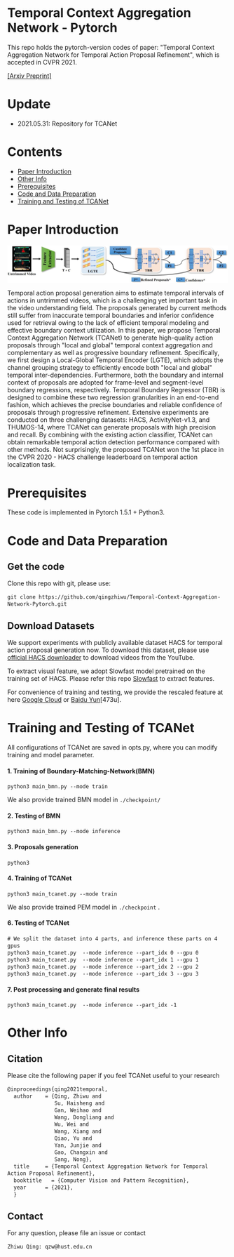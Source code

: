 # Temporal Context Aggregation Network - Pytorch

This repo holds the pytorch-version codes of paper: "Temporal Context Aggregation Network for Temporal Action Proposal Refinement", which is accepted in CVPR 2021.

[[Arxiv Preprint]](http://arxiv.org/abs/2103.13141)

# Update

* 2021.05.31: Repository for TCANet


# Contents

* [Paper Introduction](#paper-introduction)
* [Other Info](#other-info)
* [Prerequisites](#prerequisites)
* [Code and Data Preparation](#Code_and_Data_Preparation)
* [Training and Testing  of TCANet](#Training_and_Testing_of_TCANet)

# Paper Introduction

 <img src="./img/overview.jpg" width = "700" alt="image" align=center />

Temporal action proposal generation aims to estimate temporal intervals of actions in untrimmed videos, which is a challenging yet important task in the video understanding field. The proposals generated by current methods still suffer from inaccurate temporal boundaries and inferior confidence used for retrieval owing to the lack of efficient temporal modeling and effective boundary context utilization. In this paper, we propose Temporal Context Aggregation Network (TCANet) to generate high-quality action proposals through "local and global" temporal context aggregation and complementary as well as progressive boundary refinement. Specifically, we first design a Local-Global Temporal Encoder (LGTE), which adopts the channel grouping strategy to efficiently encode both "local and global" temporal inter-dependencies. Furthermore, both the boundary and internal context of proposals are adopted for frame-level and segment-level boundary regressions, respectively. Temporal Boundary Regressor (TBR) is designed to combine these two regression granularities in an end-to-end fashion, which achieves the precise boundaries and reliable confidence of proposals through progressive refinement. Extensive experiments are conducted on three challenging datasets: HACS, ActivityNet-v1.3, and THUMOS-14, where TCANet can generate proposals with high precision and recall. By combining with the existing action classifier, TCANet can obtain remarkable temporal action detection performance compared with other methods. Not surprisingly, the proposed TCANet won the 1st place in the CVPR 2020 - HACS challenge leaderboard on temporal action localization task.

# Prerequisites

These code is  implemented in Pytorch 1.5.1 + Python3.

# Code and Data Preparation

## Get the code

Clone this repo with git, please use:

```
git clone https://github.com/qingzhiwu/Temporal-Context-Aggregation-Network-Pytorch.git
```



## Download Datasets

We support experiments with publicly available dataset HACS for temporal action proposal generation now. To download this dataset, please use [official HACS downloader](https://github.com/hangzhaomit/HACS-dataset) to download videos from the YouTube.

To extract visual feature, we adopt Slowfast model pretrained on the training set of HACS. Please refer this repo [Slowfast](https://github.com/facebookresearch/SlowFast) to extract features.

For convenience of training and testing,  we provide the rescaled feature at here [Google Cloud](https://coming_soon) or [Baidu Yun](https://pan.baidu.com/s/17m1LY4Ibftl5wXJ4qlTnRQ)[473u]. 

# Training and Testing  of TCANet

All configurations of TCANet are saved in opts.py, where you can modify training and model parameter.


#### 1. Training of Boundary-Matching-Network(BMN)


```
python3 main_bmn.py --mode train
```

We also provide trained BMN model in `./checkpoint/`

#### 2. Testing of BMN

```
python3 main_bmn.py --mode inference
```

#### 3. Proposals generation

```
python3
```

#### 4. Training of TCANet

```
python3 main_tcanet.py --mode train
```

We also provide trained PEM model in `./checkpoint` .

#### 6. Testing of TCANet

```
# We split the dataset into 4 parts, and inference these parts on 4 gpus
python3 main_tcanet.py  --mode inference --part_idx 0 --gpu 0
python3 main_tcanet.py  --mode inference --part_idx 1 --gpu 1
python3 main_tcanet.py  --mode inference --part_idx 2 --gpu 2
python3 main_tcanet.py  --mode inference --part_idx 3 --gpu 3
```

#### 7. Post processing and generate final results

```
python3 main_tcanet.py  --mode inference --part_idx -1
```

# Other Info

## Citation


Please cite the following paper if you feel TCANet useful to your research

```
@inproceedings{qing2021temporal,
  author    = {Qing, Zhiwu and 
               Su, Haisheng and 
               Gan, Weihao and 
               Wang, Dongliang and 
               Wu, Wei and 
               Wang, Xiang and 
               Qiao, Yu and 
               Yan, Junjie and 
               Gao, Changxin and 
               Sang, Nong},
  title     = {Temporal Context Aggregation Network for Temporal Action Proposal Refinement},
  booktitle   = {Computer Vision and Pattern Recognition},
  year      = {2021},
  }
```


## Contact
For any question, please file an issue or contact
```
Zhiwu Qing: qzw@hust.edu.cn
```